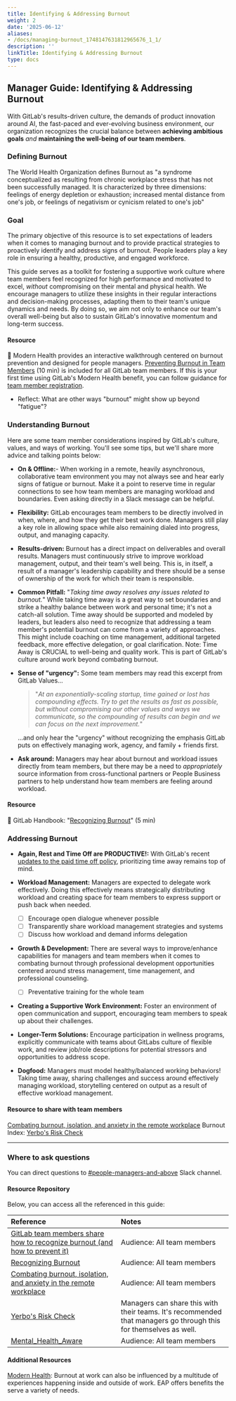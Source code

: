 ```yaml
---
title: Identifying & Addressing Burnout
weight: 2
date: '2025-06-12'
aliases:
- /docs/managing-burnout_1748147631812965676_1_1/
description: ''
linkTitle: Identifying & Addressing Burnout
type: docs
---
```


## Manager Guide: Identifying & Addressing Burnout

With GitLab's results-driven culture, the demands of product innovation around AI, the fast-paced and ever-evolving business environment, our organization recognizes the crucial balance between **achieving ambitious goals** *and* **maintaining the well-being of our team members**.

### Defining Burnout

The World Health Organization defines Burnout as "a syndrome conceptualized as resulting from chronic workplace stress that has not been successfully managed. It is characterized by three dimensions: feelings of energy depletion or exhaustion; increased mental distance from one's job, or feelings of negativism or cynicism related to one's job"

### Goal

The primary objective of this resource is to set expectations of leaders when it comes to managing burnout and to provide practical strategies to proactively identify and address signs of burnout. People leaders play a key role in ensuring a healthy, productive, and engaged workforce.

This guide serves as a toolkit for fostering a supportive work culture where team members feel recognized for high performance and motivated to excel, *without* compromising on their mental and physical health. We encourage managers to utilize these insights in their regular interactions and decision-making processes, adapting them to their team's unique dynamics and needs. By doing so, we aim not only to enhance our team's overall well-being but also to sustain GitLab's innovative momentum and long-term success.

#### Resource

🏁 Modern Health provides an interactive walkthrough centered on burnout prevention and designed for people managers. [Preventing Burnout in Team Members](https://my.joinmodernhealth.com/program/preventing-burnout-in-team-members) (10 min) is included for all GitLab team members. If this is your first time using GitLab's Modern Health benefit, you can follow guidance for [team member registration](/handbook/total-rewards/benefits/modern-health/#team-member--family-registration).

- Reflect: What are other ways "burnout" might show up beyond "fatigue"?

### Understanding Burnout

Here are some  team member considerations inspired by GitLab's culture, values, and ways of working. You'll see some tips, but we'll share more advice and talking points below:

- **On & Offline:**-  When working in a remote, heavily asynchronous, collaborative team environment you may not always see and hear early signs of fatigue or burnout. Make it a point to reserve time in regular connections to see how team members are managing workload and boundaries. Even asking directly in a Slack message can be helpful.
- **Flexibility:** GitLab encourages team members to be directly involved in when, where, and how they get their best work done. Managers still play a key role in allowing space while also remaining dialed into progress, output, and managing capacity.
- **Results-driven:** Burnout has a direct impact on deliverables and overall results. Managers must continuously strive to improve workload management, output, and their team's well being. This is, in itself, a result of a manager's leadership capability and there should be a sense of ownership of the work for which their team is responsible.
- **Common Pitfall:**  "*Taking time away resolves any issues related to burnout.*" While taking time away is a great way to set boundaries and strike a healthy balance between work and personal time; it's not a catch-all solution. Time away should be supported and modeled by leaders, but leaders also need to recognize that addressing a team member's potential burnout can come from a variety of approaches. This might include coaching on time management, additional targeted feedback, more effective delegation, or goal clarification. Note: Time Away is CRUCIAL to well-being and quality work. This is part of GitLab's culture around work beyond combating burnout.
- **Sense of "urgency":**  Some team members may read this excerpt from GitLab Values…
    > "*At an exponentially-scaling startup, time gained or lost has compounding effects. Try to get the results as fast as possible, but without compromising our other values and ways we communicate, so the compounding of results can begin and we can focus on the next improvement.*"

     ...and only hear the "urgency" without recognizing the emphasis GitLab puts on effectively managing work, agency, and family + friends first.
- **Ask around:** Managers may hear about burnout and workload issues directly from team members, but there may be a need to *appropriately* source information from cross-functional partners or People Business partners to help understand how team members are feeling around workload.

#### Resource

🦊 GitLab Handbook: "[Recognizing Burnout](/handbook/people-group/paid-time-off/#recognizing-burnout)" (5 min)

### Addressing Burnout

- **Again, Rest and Time Off are PRODUCTIVE!:** With GitLab's recent [updates to the paid time off policy](https://gitlab.slack.com/archives/C010XFJFTHN/p1701277010756539), prioritizing time away remains top of mind.
- **Workload Management:** Managers are expected to delegate work effectively. Doing this effectively means strategically distributing workload and creating space for team members to express support or push back when needed.

  - [ ] Encourage open dialogue whenever possible
  - [ ] Transparently share workload management strategies and systems
  - [ ] Discuss how workload and demand informs delegation
- **Growth & Development:** There are several ways to improve/enhance capabilities for managers and team members when it comes to combating burnout through professional development opportunities centered around stress management, time management, and professional counseling.
  - [ ] Preventative training for the whole team
- **Creating a Supportive Work Environment:** Foster an environment of open communication and support, encouraging team members to speak up about their challenges.
- **Longer-Term Solutions:** Encourage participation in wellness programs, explicitly communicate with teams about GitLabs culture of flexible work, and review job/role descriptions for potential stressors and opportunities to address scope.
- **Dogfood:** Managers must model healthy/balanced working behaviors! Taking time away, sharing challenges and success around effectively managing workload, storytelling centered on output as a result of effective workload management.

#### Resource to share with team members

[Combating burnout, isolation, and anxiety in the remote workplace](/handbook/company/culture/all-remote/mental-health/)
Burnout Index: [Yerbo's Risk Check](https://web.archive.org/web/20240121220209/https://burnoutindex.yerbo.co/)

---

### Where to ask questions

You can direct questions to [#people-managers-and-above](https://gitlab.slack.com/archives/C01SFG8EDGA) Slack channel.

#### Resource Repository

Below, you can access all the referenced in this guide:

| Reference | Notes |
| :------ | :------ |
|[GitLab team members share how to recognize burnout (and how to prevent it)](https://about.gitlab.com/blog/2018/03/08/preventing-burnout/)        |Audience: All team members        |
|[Recognizing Burnout](/handbook/people-group/paid-time-off/#recognizing-burnout)        |Audience: All team members        |
|[Combating burnout, isolation, and anxiety in the remote workplace](/handbook/company/culture/all-remote/mental-health/)        |Audience: All team members        |
|[Yerbo's Risk Check](https://web.archive.org/web/20240121220209/https://burnoutindex.yerbo.co/)        |Managers can share this with their teams. It's recommended that managers go through this for themselves as well.        |
|[Mental_Health_Aware](https://gitlab.enterprise.slack.com/archives/C834CM4HW)        |Audience: All team members        |

#### Additional Resources

[Modern Health](/handbook/total-rewards/benefits/modern-health/#mental-wellness-services): Burnout at work can also be influenced by a multitude of experiences happening inside and outside of work. EAP offers benefits the serve a variety of needs.
